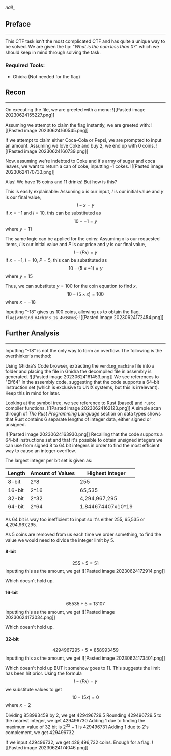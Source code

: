 ###### nail_
## Preface
---
This CTF task isn't the most complicated CTF and has quite a unique way to be solved. We are given the tip: "*What is the num less than 0?*" which we should keep in mind through solving the task.

### Required Tools:
- Ghidra (Not needed for the flag)

## Recon
---
On executing the file, we are greeted with a menu:
![[Pasted image 20230624155227.png]]

Assuming we attempt to claim the flag instantly, we are greeted with:
![[Pasted image 20230624160545.png]]

If we attempt to claim either Coca-Cola or Pepsi, we are prompted to input an amount. Assuming we love Coke and buy 2, we end up with 0 coins.
![[Pasted image 20230624160739.png]]

Now, assuming we're indebted to Coke and it's army of sugar and coca leaves, we want to return a can of coke, inputting -1 cokes.
![[Pasted image 20230624170733.png]]

Alas! We have 15 coins and 11 drinks! But how is this?

This is easily explainable:
Assuming $x$ is our input, $I$ is our initial value and $y$ is our final value, $$I-x = y$$
If $x = -1$ and $I = 10$, this can be substituted as $$10 --1 = y$$ where $y = 11$


The same logic can be applied for the coins:
Assuming $x$ is our requested items, $I$ is our initial value and $P$ is our price and $y$ is our final value,  $$I - (Px) = y$$
If $x = -1$, $I = 10$, $P = 5$, this can be substituted as $$10 - (5 \times-1) = y$$ where $y = 15$ 

Thus, we can substitute $y = 100$ for the coin equation to find $x$, $$10 - (5 \times x) = 100$$ where $x = -18$

Inputting "-18" gives us 100 coins, allowing us to obtain the flag. `flag{v3nd1nd_m4ch1n3_1s_4w3s0m3}`
![[Pasted image 20230624172454.png]]

## Further Analysis
---
Inputting "-18" is not the only way to form an overflow. The following is the overthinker's method:

Using Ghidra's Code browser, extracting the `vending_machine` file into a folder and placing the file in Ghidra the decompiled file in assembly is generated.
![[Pasted image 20230624161453.png]]
We see references to "Elf64" in the assembly code, suggesting that the code supports a 64-bit instruction set (which is exclusive to UNIX systems, but this is irrelevant). Keep this in mind for later.

Looking at the symbol tree, we see reference to Rust (based) and `rustc` compiler functions.
![[Pasted image 20230624162123.png]]
A simple scan through of *The Rust Programming Language* section on data types shows that Rust contains 6 separate lengths of integer data, either signed or unsigned.

![[Pasted image 20230624163930.png]]
Recalling that the code supports a 64-bit instructions set and that it's possible to obtain unsigned integers we can use from signed 8 to 64 bit integers in order to find the most efficient way to cause an integer overflow.

The largest integer per bit set is given as:

| Length | Amount of Values | Highest Integer   |
| ------ | ---------------- | ----------------- |
| 8-bit  | 2^8              | 255               |
| 16-bit | 2^16             | 65,535            |
| 32-bit | 2^32             | 4,294,967,295     |
| 64-bit | 2^64             | 1.844674407x10^19 |
As 64 bit is way too inefficient to input so it's either 255, 65,535 or 4,294,967,295.

As 5 coins are removed from us each time we order something, to find the value we would need to divide the integer limit by 5.

#### 8-bit
$$255 \div 5 = 51$$
Inputting this as the amount, we get
![[Pasted image 20230624172914.png]]

Which doesn't hold up.

#### 16-bit
$$65535 \div 5 = 13107$$
Inputting this as the amount, we get
![[Pasted image 20230624173034.png]]

Which doesn't hold up.

#### 32-bit
$$4294967295 \div 5 = 858993459$$
Inputting this as the amount, we get
![[Pasted image 20230624173401.png]]

Which doesn't hold up BUT it somehow goes to 11. This suggests the limit has been hit prior. Using the formula  $$I - (Px) = y$$we substitute values to get $$10 - (5x) = 0$$ where $x = 2$

Dividing $858993459$ by $2$, we get $429496729.5$
Rounding $429496729.5$ to the nearest integer, we get $429496730$
Adding $1$ due to finding the maximum value of 32 bit is $2^{32} - 1$ is $429496731$
Adding $1$ due to 2's complement, we get $429496732$

If we input $429496732$, we get 429,496,732 coins. Enough for a flag.
![[Pasted image 20230624174046.png]]

